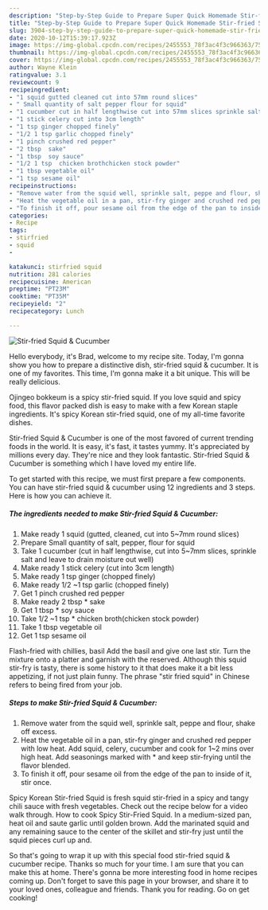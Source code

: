 ```yaml
---
description: "Step-by-Step Guide to Prepare Super Quick Homemade Stir-fried Squid &amp;amp; Cucumber"
title: "Step-by-Step Guide to Prepare Super Quick Homemade Stir-fried Squid &amp;amp; Cucumber"
slug: 3904-step-by-step-guide-to-prepare-super-quick-homemade-stir-fried-squid-and-amp-cucumber
date: 2020-10-12T15:39:17.923Z
image: https://img-global.cpcdn.com/recipes/2455553_78f3ac4f3c966363/751x532cq70/stir-fried-squid-cucumber-recipe-main-photo.jpg
thumbnail: https://img-global.cpcdn.com/recipes/2455553_78f3ac4f3c966363/751x532cq70/stir-fried-squid-cucumber-recipe-main-photo.jpg
cover: https://img-global.cpcdn.com/recipes/2455553_78f3ac4f3c966363/751x532cq70/stir-fried-squid-cucumber-recipe-main-photo.jpg
author: Wayne Klein
ratingvalue: 3.1
reviewcount: 9
recipeingredient:
- "1 squid gutted cleaned cut into 57mm round slices"
- " Small quantity of salt pepper flour for squid"
- "1 cucumber cut in half lengthwise cut into 57mm slices sprinkle salt and leave to drain moisture out well"
- "1 stick celery cut into 3cm length"
- "1 tsp ginger chopped finely"
- "1/2 1 tsp garlic chopped finely"
- "1 pinch crushed red pepper"
- "2 tbsp  sake"
- "1 tbsp  soy sauce"
- "1/2 1 tsp  chicken brothchicken stock powder"
- "1 tbsp vegetable oil"
- "1 tsp sesame oil"
recipeinstructions:
- "Remove water from the squid well, sprinkle salt, peppe and flour, shake off excess."
- "Heat the vegetable oil in a pan, stir-fry ginger and crushed red pepper with low heat. Add squid, celery, cucumber and cook for 1~2 mins over high heat. Add seasonings  marked with * and keep stir-frying until the flavor blended."
- "To finish it off, pour sesame oil from the edge of the pan to inside of it, stir once."
categories:
- Recipe
tags:
- stirfried
- squid
- 

katakunci: stirfried squid  
nutrition: 281 calories
recipecuisine: American
preptime: "PT23M"
cooktime: "PT35M"
recipeyield: "2"
recipecategory: Lunch

---
```



![Stir-fried Squid &amp; Cucumber](https://img-global.cpcdn.com/recipes/2455553_78f3ac4f3c966363/751x532cq70/stir-fried-squid-cucumber-recipe-main-photo.jpg)

Hello everybody, it's Brad, welcome to my recipe site. Today, I'm gonna show you how to prepare a distinctive dish, stir-fried squid &amp; cucumber. It is one of my favorites. This time, I'm gonna make it a bit unique. This will be really delicious.

Ojingeo bokkeum is a spicy stir-fried squid. If you love squid and spicy food, this flavor packed dish is easy to make with a few Korean staple ingredients. It&#39;s spicy Korean stir-fried squid, one of my all-time favorite dishes.

Stir-fried Squid &amp; Cucumber is one of the most favored of current trending foods in the world. It is easy, it's fast, it tastes yummy. It's appreciated by millions every day. They're nice and they look fantastic. Stir-fried Squid &amp; Cucumber is something which I have loved my entire life.


To get started with this recipe, we must first prepare a few components. You can have stir-fried squid &amp; cucumber using 12 ingredients and 3 steps. Here is how you can achieve it.

<!--inarticleads1-->

##### The ingredients needed to make Stir-fried Squid &amp; Cucumber:

1. Make ready 1 squid (gutted, cleaned, cut into 5~7mm round slices)
1. Prepare  Small quantity of salt, pepper, flour for squid
1. Take 1 cucumber (cut in half lengthwise, cut into 5~7mm slices, sprinkle salt and leave to drain moisture out well)
1. Make ready 1 stick celery (cut into 3cm length)
1. Make ready 1 tsp ginger (chopped finely)
1. Make ready 1/2 ~1 tsp garlic (chopped finely)
1. Get 1 pinch crushed red pepper
1. Make ready 2 tbsp * sake
1. Get 1 tbsp * soy sauce
1. Take 1/2 ~1 tsp * chicken broth(chicken stock powder)
1. Take 1 tbsp vegetable oil
1. Get 1 tsp sesame oil


Flash-fried with chillies, basil Add the basil and give one last stir. Turn the mixture onto a platter and garnish with the reserved. Although this squid stir-fry is tasty, there is some history to it that does make it a bit less appetizing, if not just plain funny. The phrase &#34;stir fried squid&#34; in Chinese refers to being fired from your job. 

<!--inarticleads2-->

##### Steps to make Stir-fried Squid &amp; Cucumber:

1. Remove water from the squid well, sprinkle salt, peppe and flour, shake off excess.
1. Heat the vegetable oil in a pan, stir-fry ginger and crushed red pepper with low heat. Add squid, celery, cucumber and cook for 1~2 mins over high heat. Add seasonings  marked with * and keep stir-frying until the flavor blended.
1. To finish it off, pour sesame oil from the edge of the pan to inside of it, stir once.


Spicy Korean Stir-fried Squid is fresh squid stir-fried in a spicy and tangy chili sauce with fresh vegetables. Check out the recipe below for a video walk through. How to cook Spicy Stir-Fried Squid. In a medium-sized pan, heat oil and saute garlic until golden brown. Add the marinated squid and any remaining sauce to the center of the skillet and stir-fry just until the squid pieces curl up and. 

So that's going to wrap it up with this special food stir-fried squid &amp; cucumber recipe. Thanks so much for your time. I am sure that you can make this at home. There's gonna be more interesting food in home recipes coming up. Don't forget to save this page in your browser, and share it to your loved ones, colleague and friends. Thank you for reading. Go on get cooking!
